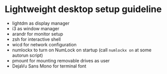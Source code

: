 # Lightweight desktop setup guideline

* lightdm as display manager
* i3 as window manager
* arandr for monitor setup
* zsh for interactive shell 
* wicd for network configuration
* numlockx to turn on NumLock on startup (call `numlockx on` at some autorun script)
* pmount for mounting removable drives as user
* DejaVu Sans Mono for terminal font
